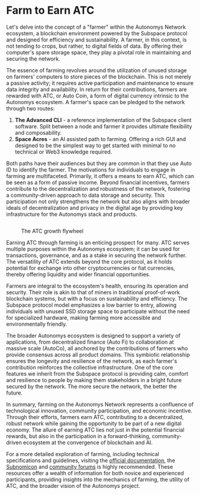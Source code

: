 # Farm to Earn ATC

Let's delve into the concept of a "farmer" within the Autonomys Network ecosystem, a blockchain environment powered by the Subspace protocol and designed for efficiency and sustainability. A farmer, in this context, is not tending to crops, but rather, to digital fields of data. By offering their computer's spare storage space, they play a pivotal role in maintaining and securing the network.

The essence of farming revolves around the utilization of unused storage on farmers' computers to store pieces of the blockchain. This is not merely a passive activity; it requires active participation and maintenance to ensure data integrity and availability. In return for their contributions, farmers are rewarded with ATC, or Auto Coin, a form of digital currency intrinsic to the Autonomys ecosystem. A farmer's space can be pledged to the network through two routes:

1. **The Advanced CLI** - a reference implementation of the Subspace client software. Split between a node and farmer it provides ultimate flexibility and composability.
2. **Space Acres** - an AI assisted path to farming. Offering a rich GUI and designed to be the simplest way to get started with minimal to no technical or Web3 knowledge required.

Both paths have their audiences but they are common in that they use Auto ID to identify the farmer. The motivations for individuals to engage in farming are multifaceted. Primarily, it offers a means to earn ATC, which can be seen as a form of passive income. Beyond financial incentives, farmers contribute to the decentralization and robustness of the network, fostering a community-driven approach to data storage and security. This participation not only strengthens the network but also aligns with broader ideals of decentralization and privacy in the digital age by providing key infrastructure for the Autonomys stack and products.

<figure><img src="../../.gitbook/assets/v4.png" alt=""><figcaption><p>The ATC growth flywheel</p></figcaption></figure>

Earning ATC through farming is an enticing prospect for many. ATC serves multiple purposes within the Autonomys ecosystem; it can be used for transactions, governance, and as a stake in securing the network further. The versatility of ATC extends beyond the core protocol, as it holds potential for exchange into other cryptocurrencies or fiat currencies, thereby offering liquidity and wider financial opportunities.

Farmers are integral to the ecosystem's health, ensuring its operation and security. Their role is akin to that of miners in traditional proof-of-work blockchain systems, but with a focus on sustainability and efficiency. The Subspace protocol model emphasizes a low barrier to entry, allowing individuals with unused SSD storage space to participate without the need for specialized hardware, making farming more accessible and environmentally friendly.

The broader Autonomys ecosystem is designed to support a variety of applications, from decentralized finance (Auto Fi) to collaboration at massive scale (AutoCo), all anchored by the contributions of farmers who provide consensus across all product domains. This symbiotic relationship ensures the longevity and resilience of the network, as each farmer's contribution reinforces the collective infrastructure. One of the core features we inherit from the Subspace protocol is providing calm, comfort and resilience to people by making them stakeholders in a bright future secured by the network. The more secure the network, the better the future.

In summary, farming on the Autonomys Network represents a confluence of technological innovation, community participation, and economic incentive. Through their efforts, farmers earn ATC, contributing to a decentralized, robust network while gaining the opportunity to be part of a new digital economy. The allure of earning ATC lies not just in the potential financial rewards, but also in the participation in a forward-thinking, community-driven ecosystem at the convergence of blockchain and AI.

For a more detailed exploration of farming, including technical specifications and guidelines, visiting the [official documentation](https://docs.subspace.network/), the [Subnomicon](https://subnomicon.subspace.network/) and [community forums](https://forum.subspace.network/) is highly recommended. These resources offer a wealth of information for both novice and experienced participants, providing insights into the mechanics of farming, the utility of ATC, and the broader vision of the Autonomys project.
